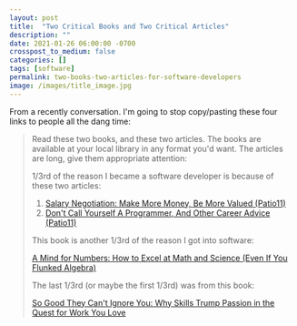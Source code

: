 ```yaml
---
layout: post
title:  "Two Critical Books and Two Critical Articles"
description: ""
date: 2021-01-26 06:00:00 -0700
crosspost_to_medium: false
categories: []
tags: [software]
permalink: two-books-two-articles-for-software-developers
image: /images/title_image.jpg
---
```


From a recently conversation. I'm going to stop copy/pasting these four links to people all the dang time:

> Read these two books, and these two articles. The books are available at your local library in any format you'd want. The articles are long, give them appropriate attention:
> 
> 1/3rd of the reason I became a software developer is because of these two articles:
> 
> 1. [Salary Negotiation: Make More Money, Be More Valued (Patio11)](https://www.kalzumeus.com/2012/01/23/salary-negotiation/)
> 1. [Don't Call Yourself A Programmer, And Other Career Advice (Patio11)](https://www.kalzumeus.com/2011/10/28/dont-call-yourself-a-programmer/)
> 
> This book is another 1/3rd of the reason I got into software:
> 
> [A Mind for Numbers: How to Excel at Math and Science (Even If You Flunked Algebra) ](https://www.goodreads.com/book/show/18693655-a-mind-for-numbers)
> 
> The last 1/3rd (or maybe the first 1/3rd) was from this book:
> 
> [So Good They Can't Ignore You: Why Skills Trump Passion in the Quest for Work You Love](https://www.goodreads.com/book/show/13525945-so-good-they-can-t-ignore-you)

